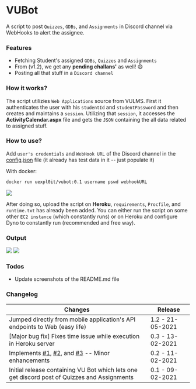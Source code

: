 # VUBot
A script to post `Quizzes`, `GDBs`, and `Assignments` in Discord channel via WebHooks to alert the assignee. 

### Features
- Fetching Student's assigned `GDBs`, `Quizzes` and `Assignments`
- From (v1.2), we get any **pending challans'** as well! 😄
- Posting all that stuff in a `Discord channel`

### How it works?
The script utilizies `Web Applications` source from VULMS. First it authenticates the user with his `studentId` and `studentPassword` and then creates and maintains a `session`. Utilizing that `session`, it accesses the **ActivityCalendar.aspx** file and gets the `JSON` containing the all data related to assigned stuff.

### How to use?
Add `user's credentials` and `WebHook URL` of the Discord channel in the [config.json](https://github.com/Anon-Exploiter/VUBot/blob/main/config.json) file (it already has test data in it -- just populate it)

With docker:
```bash
docker run uexpl0it/vubot:0.1 username pswd webhookURL
```

<img src="https://i.imgur.com/E2a6DuM.png">

After doing so, upload the script on **Heroku**, `requirements`, `Procfile`, and `runtime.txt` has already been added. You can either run the script on some other `EC2 instance` (which constantly runs) or on Heroku and configure Dyno to constantly run (recommended and free way). 

### Output

<img src="https://i.imgur.com/9TVTlgn.png">

<img src="https://i.imgur.com/R6nl3G1.png">

### Todos
- Update screenshots of the README.md file

### Changelog
| Changes                                                                                                   | Release                                             
| --------------------------------------------------------------------------------------------------------- | --------------------------------------------------- 
|Jumped directly from mobile application's API endpoints to Web (easy life) |1.2 - 21-05-2021|
| [Major bug fix] Fixes time issue while execution in Heroku server | 0.3 - 13-02-2021
| Implements [#1](https://github.com/Anon-Exploiter/VUBot/issues/1), [#2](https://github.com/Anon-Exploiter/VUBot/issues/2), and [#3](https://github.com/Anon-Exploiter/VUBot/issues/3) -- Minor enhancements                                                           | 0.2 - 11-02-2021                                    
| Initial release containing VU Bot which lets one get discord post of Quizzes and Assignments              | 0.1 - 09-02-2021                                    

